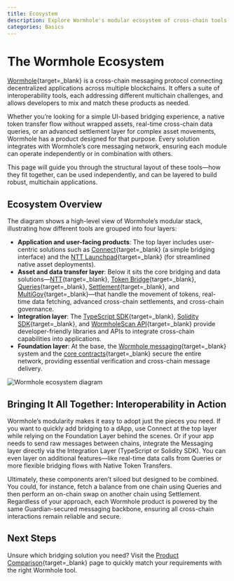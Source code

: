 ```yaml
---
title: Ecosystem
description: Explore Wormhole's modular ecosystem of cross-chain tools for messaging, bridging, governance, and developer integration.
categories: Basics
---
```


# The Wormhole Ecosystem

[Wormhole](/docs/protocol/introduction/){target=\_blank} is a cross-chain messaging protocol connecting decentralized applications across multiple blockchains. It offers a suite of interoperability tools, each addressing different multichain challenges, and allows developers to mix and match these products as needed.

Whether you’re looking for a simple UI-based bridging experience, a native token transfer flow without wrapped assets, real-time cross-chain data queries, or an advanced settlement layer for complex asset movements, Wormhole has a product designed for that purpose. Every solution integrates with Wormhole’s core messaging network, ensuring each module can operate independently or in combination with others.

This page will guide you through the structural layout of these tools—how they fit together, can be used independently, and can be layered to build robust, multichain applications.

## Ecosystem Overview

The diagram shows a high-level view of Wormhole’s modular stack, illustrating how different tools are grouped into four layers:

- **Application and user-facing products**: The top layer includes user-centric solutions such as [Connect](/docs/build/transfers/connect/){target=\_blank} (a simple bridging interface) and the [NTT Launchpad](https://ntt.wormhole.com/){target=\_blank} (for streamlined native asset deployments).
- **Asset and data transfer layer**: Below it sits the core bridging and data solutions—[NTT](/docs/build/transfers/native-token-transfers/){target=\_blank}, [Token Bridge](/docs/learn/transfers/token-bridge/){target=\_blank}, [Queries](/docs/build/queries/overview/){target=\_blank}, [Settlement](/docs/learn/transfers/settlement/overview/){target=\_blank}, and [MultiGov](/docs/build/multigov/){target=\_blank}—that handle the movement of tokens, real-time data fetching, advanced cross-chain settlements, and cross-chain governance.
- **Integration layer**: The [TypeScript SDK](/docs/build/toolkit/typescript-sdk/wormhole-sdk/){target=\_blank}, [Solidity SDK](/docs/build/toolkit/solidity-sdk/){target=\_blank}, and [WormholeScan API](https://wormholescan.io/#/){target=\_blank} provide developer-friendly libraries and APIs to integrate cross-chain capabilities into applications.
- **Foundation layer**: At the base, the [Wormhole messaging](/docs/learn/infrastructure/){target=\_blank} system and the [core contracts](/docs/build/core-messaging/core-contracts/){target=\_blank} secure the entire network, providing essential verification and cross-chain message delivery.

![Wormhole ecosystem diagram](/docs/images/protocol/ecosystem/ecosystem-1.webp)

## Bringing It All Together: Interoperability in Action

Wormhole’s modularity makes it easy to adopt just the pieces you need. If you want to quickly add bridging to a dApp, use Connect at the top layer while relying on the Foundation Layer behind the scenes. Or if your app needs to send raw messages between chains, integrate the Messaging layer directly via the Integration Layer (TypeScript or Solidity SDK). You can even layer on additional features—like real-time data calls from Queries or more flexible bridging flows with Native Token Transfers.

Ultimately, these components aren’t siloed but designed to be combined. You could, for instance, fetch a balance from one chain using Queries and then perform an on-chain swap on another chain using Settlement. Regardless of your approach, each Wormhole product is powered by the same Guardian-secured messaging backbone, ensuring all cross-chain interactions remain reliable and secure.

## Next Steps

Unsure which bridging solution you need? Visit the [Product Comparison](/docs/products/products/){target=\_blank} page to quickly match your requirements with the right Wormhole tool.
